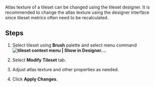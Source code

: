 Atlas texture of a tileset can be changed using the tileset designer. It is recommended to
change the atlas texture using the designer interface since tileset metrics often need to
be recalculated.


## Steps

1. Select tileset using **Brush** palette and select menu command
   **![tileset context menu](../img/context-button.png) | Show in Designer...**.


2. Select **Modify Tileset** tab.


3. Adjust atlas texture and other properties as needed.


4. Click **Apply Changes**.
